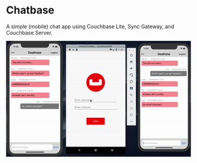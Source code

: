 # Chatbase
A simple (mobile) chat app using Couchbase Lite, Sync Gateway, and Couchbase Server.

<img src="media/chatbase_overview.gif" />
